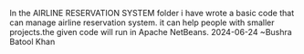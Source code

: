 In the AIRLINE RESERVATION SYSTEM folder i have wrote a basic code that can manage airline reservation system. it can help people with smaller projects.the given code will run in Apache NetBeans.
         2024-06-24                    ~Bushra Batool Khan
